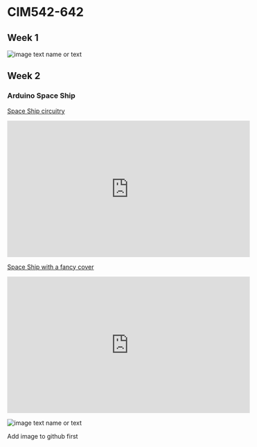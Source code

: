 # CIM542-642

## Week 1

![image text name or text](thelinkegoeshere)

## Week 2

### Arduino Space Ship

[Space Ship circuitry](https://youtu.be/OhQqHxNC8L4)

<iframe width="560" height="315" src="https://www.youtube.com/embed/OhQqHxNC8L4" frameborder="0" allow="accelerometer; autoplay; encrypted-media; gyroscope; picture-in-picture" allowfullscreen></iframe>

[Space Ship with a fancy cover](https://youtu.be/yc8WKyt32UQ)

<iframe width="560" height="315" src="https://www.youtube.com/embed/yc8WKyt32UQ" frameborder="0" allow="accelerometer; autoplay; encrypted-media; gyroscope; picture-in-picture" allowfullscreen></iframe>

![image text name or text](thelinkegoeshere)

Add image to github first

